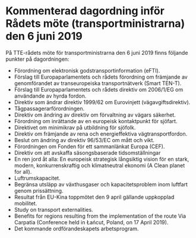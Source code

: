 # Kommenterad dagordning inför Rådets möte (transportministrarna) den 6 juni 2019

På TTE-rådets möte för transportministrarna den 6 juni 2019 finns följande punkter på dagordningen:

* Förordning om elektronisk godstransportinformation (eFTI).
* Förslag till Europaparlamentets och rådets förordning om
främjande av genomförandet av transeuropeiska transportnätverk
(Smart TEN-T).
* Förslag till Europaparlamentets och rådets direktiv om 2006/1/EG
om användande av hyrda fordon.
* Direktiv som ändrar direktiv 1999/62 om Eurovinjett
(vägavgiftsdirektiv).
* Tågpassagerarförordningen.
* Direktiv om ändring av direktiv om förvaltning av vägars säkerhet.
* Förordning om inrättande av en europeisk kontaktpunkt för sjöfart.
* Direktivet om minimikrav på utbildning för sjöfolk.
* Direktiv om främjande av rena och energieffektiva
vägtransportfordon.
* Beslut om ändring av direktiv 96/53/EC om mått och vikt.
* Förordningen om Fonden för ett sammanlänkat Europa (CEF).
* Direktiv om att avskaffa säsongsbaserade tidsomställningar
* En ren jord åt alla: En europeisk strategisk långsiktig vision för en
stark, modern, konkurrenskraftig och klimatneutral ekonomi (A Clean planet for all).
* Luftrumskapacitet.
* Begränsa utsläpp av växthusgaser och kapacitetsproblem inom
luftfart genom prissättning.
* Resultat från EU-Kina toppmötet den 9 april gällande uppkopplad
mobilitet.
* Study on transport externalities.
* Benefits for regions resulting from the implementation of the route
Via Carpatia (Conference held in Łańcut, Poland, on 17 April 2019).
* Det kommande ordförandeskapets arbetsprogram.

